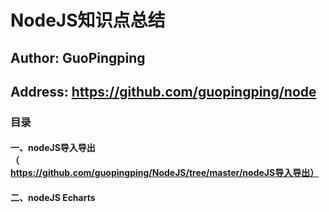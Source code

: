 NodeJS知识点总结
====
Author: GuoPingping
-----------------------
Address: https://github.com/guopingping/node
---------------------------------------------
### 目录
#### 一、nodeJS导入导出（https://github.com/guopingping/NodeJS/tree/master/nodeJS导入导出）
#### 二、nodeJS Echarts